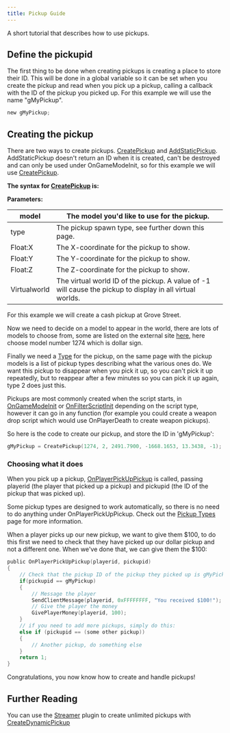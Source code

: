 ```yaml
---
title: Pickup Guide
---
```


A short tutorial that describes how to use pickups.

## Define the pickupid

The first thing to be done when creating pickups is creating a place to store their ID. This will be done in a global variable so it can be set when you create the pickup and read when you pick up a pickup, calling a callback with the ID of the pickup you picked up. For this example we will use the name "gMyPickup".

```c
new gMyPickup;
```

## Creating the pickup

There are two ways to create pickups. [CreatePickup](../functions/CreatePickup) and [AddStaticPickup](../functions/AddStaticPickup). AddStaticPickup doesn't return an ID when it is created, can't be destroyed and can only be used under OnGameModeInit, so for this example we will use [CreatePickup](../functions/CreatePickup).

**The syntax for [CreatePickup](../functions/CreatePickup) is:**

**Parameters:**

| model        | The model you'd like to use for the pickup.                                                               |
| ------------ | --------------------------------------------------------------------------------------------------------- |
| type         | The pickup spawn type, see further down this page.                                                        |
| Float:X      | The X-coordinate for the pickup to show.                                                                  |
| Float:Y      | The Y-coordinate for the pickup to show.                                                                  |
| Float:Z      | The Z-coordinate for the pickup to show.                                                                  |
| Virtualworld | The virtual world ID of the pickup. A value of -1 will cause the pickup to display in all virtual worlds. |

For this example we will create a cash pickup at Grove Street.

Now we need to decide on a model to appear in the world, there are lots of models to choose from, some are listed on the external site [here](https://dev.prineside.com/en/gtasa_samp_model_id), here choose model number 1274 which is dollar sign.

Finally we need a [Type](https://wiki.openmultiplayer.now.sh/docs/scripting/resources/pickuptypes) for the pickup, on the same page with the pickup models is a list of pickup types describing what the various ones do. We want this pickup to disappear when you pick it up, so you can't pick it up repeatedly, but to reappear after a few minutes so you can pick it up again, type 2 does just this.

Pickups are most commonly created when the script starts, in [OnGameModeInit](../functions/OnGameModeInit) or [OnFilterScriptInit](../functions/OnFilterScriptInit) depending on the script type, however it can go in any function (for example you could create a weapon drop script which would use OnPlayerDeath to create weapon pickups).

So here is the code to create our pickup, and store the ID in 'gMyPickup':

```c
gMyPickup = CreatePickup(1274, 2, 2491.7900, -1668.1653, 13.3438, -1);
```

### Choosing what it does

When you pick up a pickup, [OnPlayerPickUpPickup](../callbacks/OnPlayerPickUpPickup) is called, passing playerid (the player that picked up a pickup) and pickupid (the ID of the pickup that was picked up).

Some pickup types are designed to work automatically, so there is no need to do anything under OnPlayerPickUpPickup. Check out the [Pickup Types](../scripting/resources/pickuptypes) page for more information.

When a player picks up our new pickup, we want to give them $100, to do this first we need to check that they have picked up our dollar pickup and not a different one. When we've done that, we can give them the $100:

```c
public OnPlayerPickUpPickup(playerid, pickupid)
{
    // Check that the pickup ID of the pickup they picked up is gMyPickup
    if(pickupid == gMyPickup)
    {
        // Message the player
        SendClientMessage(playerid, 0xFFFFFFFF, "You received $100!");
        // Give the player the money
        GivePlayerMoney(playerid, 100);
    }
    // if you need to add more pickups, simply do this:
    else if (pickupid == (some other pickup))
    {
        // Another pickup, do something else
    }
    return 1;
}
```

Congratulations, you now know how to create and handle pickups!

## Further Reading

You can use the [Streamer](https://github.com/samp-incognito/samp-streamer-plugin) plugin to create unlimited pickups with [CreateDynamicPickup](<https://github.com/samp-incognito/samp-streamer-plugin/wiki/Natives-(Pickups)>)
